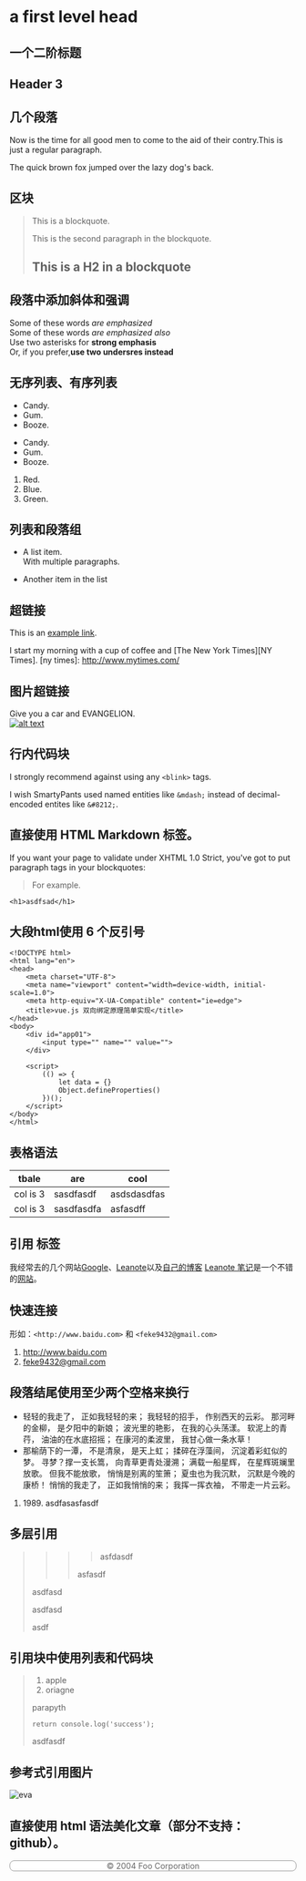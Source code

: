 
a first level head
==================
一个二阶标题
-----------

## Header 3

## 几个段落

Now is the time for all good men to come to the aid of their contry.This is just a regular paragraph.

The quick brown fox jumped over the lazy dog's back.

## 区块
>This is a blockquote.
>
>This is the second paragraph in the blockquote.
>
>## This is a H2 in a blockquote

## 段落中添加斜体和强调
Some of these words *are emphasized*  
Some of these words _are emphasized also_  
Use two asterisks for **strong emphasis**  
Or, if you prefer,__use two undersres instead__  

## 无序列表、有序列表

* Candy.
* Gum.
* Booze.

+ Candy.
+ Gum.
+ Booze.

1. Red.
2. Blue.
3. Green.

## 列表和段落组

* A list item.  
With multiple paragraphs.

* Another item in the list

## 超链接

This is an [example link](http://example.com/).

I start my morning with a cup of coffee and 
[The New York Times][NY Times].
[ny times]: http://www.mytimes.com/

## 图片超链接

Give you a car and EVANGELION.  
[![alt text](./static//timg.gif)](http://www.baidu.com)

## 行内代码块

I strongly recommend against using any `<blink>` tags.

I wish SmartyPants used named entities like `&mdash;`
instead of decimal-encoded entites like `&#8212;`.


## 直接使用 HTML Markdown 标签。

If you want your page to validate under XHTML 1.0 Strict,
you've got to put paragraph tags in your blockquotes:

<blockquote>
<p>For example.</p>
</blockquote>

`<h1>asdfsad</h1>`

## 大段html使用 6 个反引号

```
<!DOCTYPE html>
<html lang="en">
<head>
    <meta charset="UTF-8">
    <meta name="viewport" content="width=device-width, initial-scale=1.0">
    <meta http-equiv="X-UA-Compatible" content="ie=edge">
    <title>vue.js 双向绑定原理简单实现</title>
</head>
<body>
    <div id="app01">
        <input type="" name="" value="">
    </div>

    <script>
        (() => {
            let data = {}
            Object.defineProperties()
        })();
    </script>
</body>
</html>
```

## 表格语法

| tbale      |  are      | cool      |
|------------|-----------|-----      |
|col is 3    |sasdfasdf  |asdsdasdfas|
|col is 3    |sasdfasdfa |asfasdff   |

## 引用 标签

我经常去的几个网站[Google][1]、[Leanote][2]以及[自己的博客][3]
[Leanote 笔记][2]是一个不错的[网站][]。

[1]:http://www.google.com "Google"
[2]:http://www.leanote.com "Leanote"
[3]:http://http://blog.leanote.com/freewalk "梵居闹市"
[网站]:http://http://blog.leanote.com/freewalk

## 快速连接

形如：`<http://www.baidu.com>` 
和 `<feke9432@gmail.com>`
1. <http://www.baidu.com>
2. <feke9432@gmail.com>

## 段落结尾使用至少两个空格来换行

*   轻轻的我走了， 正如我轻轻的来； 我轻轻的招手， 作别西天的云彩。
那河畔的金柳， 是夕阳中的新娘； 波光里的艳影， 在我的心头荡漾。 
软泥上的青荇， 油油的在水底招摇； 在康河的柔波里， 我甘心做一条水草！ 
*   那榆荫下的一潭， 不是清泉， 是天上虹； 揉碎在浮藻间， 沉淀着彩虹似的梦。 
寻梦？撑一支长篙， 向青草更青处漫溯； 满载一船星辉， 在星辉斑斓里放歌。 
但我不能放歌， 悄悄是别离的笙箫； 夏虫也为我沉默， 沉默是今晚的康桥！ 
悄悄的我走了， 正如我悄悄的来； 我挥一挥衣袖， 不带走一片云彩。

1. 1989\. asdfasasfasdf

## 多层引用

>>>> asfdasdf
>>>
>>> asfasdf
>>
>asdfasd
>
>asdfasd
>
>asdf

## 引用块中使用列表和代码块

> 1. apple
> 2. oriagne
>
> parapyth
>
>     return console.log('success');
>
> <p>asdfasdf</p>


## 参考式引用图片

![eva][eva]

[eva]:./static//timg.gif "eva"

## 直接使用 html 语法美化文章（部分不支持：github）。
<style>
    .footer {
        background: white;
        color: #666;
        border: 1px solid #999;
        border-radius: 8px;
        text-align: center;
    }
</style>
<div class="footer" id="foot">
   © 2004 Foo Corporation
</div>
